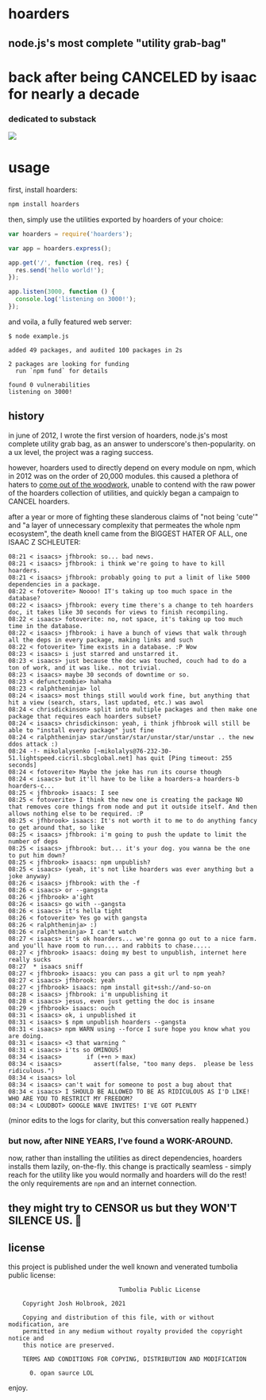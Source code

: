 # hoarders

## node.js's most complete "utility grab-bag"
# back after being **CANCELED** by **isaac** for **nearly a decade**
### dedicated to substack

![](http://i.imgur.com/WPB5l.jpg)

# usage

first, install hoarders:

```bash
npm install hoarders
```

then, simply use the utilities exported by hoarders of your choice:

```js
var hoarders = require('hoarders');

var app = hoarders.express();

app.get('/', function (req, res) {
  res.send('hello world!');
});

app.listen(3000, function () {
  console.log('listening on 3000!');
});

```

and voila, a fully featured web server:

```
$ node example.js

added 49 packages, and audited 100 packages in 2s

2 packages are looking for funding
  run `npm fund` for details

found 0 vulnerabilities
listening on 3000!
```

## history

in june of 2012, I wrote the first version of hoarders, node.js's most
complete utility grab bag, as an answer to underscore's then-popularity. on a
ux level, the project was a raging success.

however, hoarders used to directly depend on every module on npm, which in
2012 was on the order of 20,000 modules. this caused a plethora of haters to
[come out of the woodwork](https://github.com/jfhbrook/hoarders/issues/2),
unable to contend with the raw power of the hoarders collection of utilities,
and quickly began a campaign to CANCEL hoarders.

after a year or more of fighting these slanderous claims of "not being 'cute'"
and "a layer of unnecessary complexity that permeates the whole npm ecosystem",
the death knell came from the BIGGEST HATER OF ALL, one ISAAC Z SCHLEUTER:

```
08:21 < isaacs> jfhbrook: so... bad news.
08:21 < isaacs> jfhbrook: i think we're going to have to kill hoarders.
08:21 < isaacs> jfhbrook: probably going to put a limit of like 5000 dependencies in a package.
08:22 < fotoverite> Noooo! IT's taking up too much space in the database?
08:22 < isaacs> jfhbrook: every time there's a change to teh hoarders doc, it takes like 30 seconds for views to finish recompiling.
08:22 < isaacs> fotoverite: no, not space, it's taking up too much time in the database.
08:22 < isaacs> jfhbrook: i have a bunch of views that walk through all the deps in every package, making links and such
08:22 < fotoverite> Time exists in a database. :P Wow
08:23 < isaacs> i just starred and unstarred it.
08:23 < isaacs> just because the doc was touched, couch had to do a ton of work, and it was like.. not trivial.
08:23 < isaacs> maybe 30 seconds of downtime or so.
08:23 < defunctzombie> hahaha
08:23 < ralphtheninja> lol
08:24 < isaacs> most things still would work fine, but anything that hit a view (search, stars, last updated, etc.) was awol
08:24 < chrisdickinson> split into multiple packages and then make one package that requires each hoarders subset?
08:24 < isaacs> chrisdickinson: yeah, i think jfhbrook will still be able to "install every package" just fine
08:24 < ralphtheninja> star/unstar/star/unstar/star/unstar .. the new ddos attack :)
08:24 -!- mikolalysenko [~mikolalys@76-232-30-51.lightspeed.cicril.sbcglobal.net] has quit [Ping timeout: 255 seconds]
08:24 < fotoverite> Maybe the joke has run its course though
08:24 < isaacs> but it'll have to be like a hoarders-a hoarders-b hoarders-c...
08:25 < jfhbrook> isaacs: I see
08:25 < fotoverite> I think the new one is creating the package NO that removes core things from node and put it outside itself. And then allows nothing else to be required. :P
08:25 < jfhbrook> isaacs: It's not worth it to me to do anything fancy to get around that, so like
08:25 < isaacs> jfhbrook: i'm going to push the update to limit the number of deps
08:25 < isaacs> jfhbrook: but... it's your dog. you wanna be the one to put him down?
08:25 < jfhbrook> isaacs: npm unpublish?
08:25 < isaacs> (yeah, it's not like hoarders was ever anything but a joke anyway)
08:26 < isaacs> jfhbrook: with the -f
08:26 < isaacs> or --gangsta
08:26 < jfhbrook> a'ight
08:26 < isaacs> go with --gangsta
08:26 < isaacs> it's hella tight
08:26 < fotoverite> Yes go with gangsta
08:26 < ralphtheninja> :)
08:26 < ralphtheninja> I can't watch
08:27 < isaacs> it's ok hoarders... we're gonna go out to a nice farm. and you'll have room to run.... and rabbits to chase.....
08:27 < jfhbrook> isaacs: doing my best to unpublish, internet here really sucks
08:27  * isaacs sniff
08:27 < jfhbrook> isaacs: you can pass a git url to npm yeah?
08:27 < isaacs> jfhbrook: yeah
08:27 < jfhbrook> isaacs: npm install git+ssh://and-so-on
08:28 < isaacs> jfhbrook: i'm unpublishing it
08:28 < isaacs> jesus, even just getting the doc is insane
08:29 < jfhbrook> isaacs: ouch
08:31 < isaacs> ok, i unpublished it
08:31 < isaacs> $ npm unpublish hoarders --gangsta
08:31 < isaacs> npm WARN using --force I sure hope you know what you are doing.
08:31 < isaacs> <3 that warning ^
08:31 < isaacs> i'ts so OMINOUS!
08:34 < isaacs>       if (++n > max)
08:34 < isaacs>         assert(false, "too many deps.  please be less ridiculous.")
08:34 < isaacs> lol
08:34 < isaacs> can't wait for someone to post a bug about that
08:34 < isaacs> I SHOULD BE ALLOWED TO BE AS RIDICULOUS AS I'D LIKE! WHO ARE YOU TO RESTRICT MY FREEDOM?
08:34 < LOUDBOT> GOOGLE WAVE INVITES! I'VE GOT PLENTY
```

(minor edits to the logs for clarity, but this conversation really happened.)

### but now, after NINE YEARS, I've found a WORK-AROUND.

now, rather than installing the utilities as direct dependencies, hoarders
installs them lazily, on-the-fly. this change is practically seamless - simply
reach for the utility like you would normally and hoarders will do the rest!
the only requirements are `npm` and an internet connection.

## they might try to CENSOR us but they WON'T SILENCE US. :triumph:

## license

this project is published under the well known and venerated tumbolia public
license:

```
                               Tumbolia Public License
 
    Copyright Josh Holbrook, 2021 
 
    Copying and distribution of this file, with or without modification, are
    permitted in any medium without royalty provided the copyright notice and
    this notice are preserved.
 
    TERMS AND CONDITIONS FOR COPYING, DISTRIBUTION AND MODIFICATION
 
      0. opan saurce LOL
```

enjoy.

